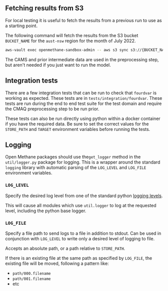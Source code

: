 ## Fetching results from S3

For local testing it is useful to fetch the results from a previous run to use as a starting point.

The following command will fetch the results from the S3 bucket `BUCKET_NAME` for the `aust-nsw` region for the month of July 2022.

```bash
aws-vault exec openmethane-sandbox-admin -- aws s3 sync s3://{BUCKET_NAME}/aust-nsw/monthly/2022/07 data/aust-nsw/monthly/2022/07 --exclude 'prior/intermediates/*' --exclude 'cams/*'
```

The CAMS and prior intermediate data are used in the preprocessing step, but aren't needed if you just want to run the model.


## Integration tests

There are a few integration tests that can be run to check that `fourdvar` is working as expected. 
These tests are in `tests/integration/fourdvar`.
These tests are run during the end to end test suite for the test domain and require the CMAQ preprocessing step to be run prior.

These tests can also be run directly using python within a docker container if you have the required data. 
Be sure to set the correct values for the  `STORE_PATH` and `TARGET` environment variables before running the tests.

## Logging

Open Methane packages should use the`get_logger` method in the `util/logger.py`
package for logging. This is a wrapper around the standard `logging` library
with automatic parsing of the `LOG_LEVEL` and `LOG_FILE` environment variables.

### `LOG_LEVEL`

Specify the desired log level from one of the standard python
[logging levels](https://docs.python.org/3/library/logging.html#logging-levels).

This will cause all modules which use `util.logger` to log at the requested
level, including the python base logger.

### `LOG_FILE`

Specify a file path to send logs to a file in addition to stdout. Can be used
in conjunction with `LOG_LEVEL` to write only a desired level of logging to file.

Accepts an absolute path, or a path relative to `STORE_PATH`.

If there is an existing file at the same path as specified by `LOG_FILE`, the
existing file will be moved, following a pattern like:
- `path/000.filename`
- `path/001.filename`
- etc
